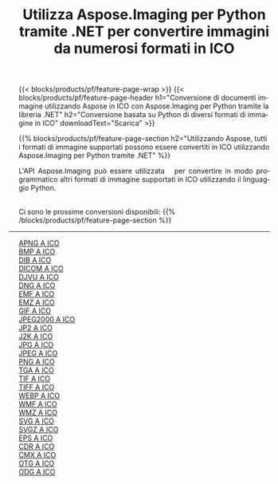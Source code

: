 ﻿---
title: Utilizza Aspose.Imaging per Python tramite .NET per convertire immagini da numerosi formati in ICO 
weight: 3920
url: /it/python-net/conversion/to/ico 
lang: it
langdirlevel: 2
locales: zh-hans,ja,it,ru,de,es,fr,nl,id,lt,pl,pt,vi,tr,ko,zh-hant,ar,hi,th,sv,cs,uk,he
description: Puoi utilizzare Aspose.Imaging per Python tramite la libreria .NET per convertire da una varietà di formati in ICO
---

{{< blocks/products/pf/feature-page-wrap >}}
{{< blocks/products/pf/feature-page-header h1="Conversione di documenti immagine utilizzando Aspose in ICO con Aspose.Imaging per Python tramite la libreria .NET" h2="Conversione basata su Python di diversi formati di immagine in ICO" downloadText="Scarica" >}}


{{% blocks/products/pf/feature-page-section  h2="Utilizzando Aspose, tutti i formati di immagine supportati possono essere convertiti in ICO utilizzando Aspose.Imaging per Python tramite .NET" %}}
<p align=justify>L'API Aspose.Imaging può essere utilizzata   per convertire in modo programmatico altri formati di immagine supportati in ICO utilizzando il linguaggio Python.</p>
<br/>
Ci sono le prossime conversioni disponibili:
{{% /blocks/products/pf/feature-page-section %}}
<div class="container-fluid productfamilypage bg-gray">
    <div class="convertypes bg-gray agp-content section">
        <div class="container">
		<hr style="margin-left:-20px;"/>
		<div class="row other-converters">
		    <div class='col-md-2 other-converter remove-lp remove-rp'><a href="/imaging/it/python-net/conversion/apng-to-ico" >APNG A ICO</a></div>
<div class='col-md-2 other-converter remove-lp remove-rp'><a href="/imaging/it/python-net/conversion/bmp-to-ico" >BMP A ICO</a></div>
<div class='col-md-2 other-converter remove-lp remove-rp'><a href="/imaging/it/python-net/conversion/dib-to-ico" >DIB A ICO</a></div>
<div class='col-md-2 other-converter remove-lp remove-rp'><a href="/imaging/it/python-net/conversion/dicom-to-ico" >DICOM A ICO</a></div>
<div class='col-md-2 other-converter remove-lp remove-rp'><a href="/imaging/it/python-net/conversion/djvu-to-ico" >DJVU A ICO</a></div>
<div class='col-md-2 other-converter remove-lp remove-rp'><a href="/imaging/it/python-net/conversion/dng-to-ico" >DNG A ICO</a></div>
<div class='col-md-2 other-converter remove-lp remove-rp'><a href="/imaging/it/python-net/conversion/emf-to-ico" >EMF A ICO</a></div>
<div class='col-md-2 other-converter remove-lp remove-rp'><a href="/imaging/it/python-net/conversion/emz-to-ico" >EMZ A ICO</a></div>
<div class='col-md-2 other-converter remove-lp remove-rp'><a href="/imaging/it/python-net/conversion/gif-to-ico" >GIF A ICO</a></div>
<div class='col-md-2 other-converter remove-lp remove-rp'><a href="/imaging/it/python-net/conversion/jpeg2000-to-ico" >JPEG2000 A ICO</a></div>
<div class='col-md-2 other-converter remove-lp remove-rp'><a href="/imaging/it/python-net/conversion/jp2-to-ico" >JP2 A ICO</a></div>
<div class='col-md-2 other-converter remove-lp remove-rp'><a href="/imaging/it/python-net/conversion/j2k-to-ico" >J2K A ICO</a></div>
<div class='col-md-2 other-converter remove-lp remove-rp'><a href="/imaging/it/python-net/conversion/jpg-to-ico" >JPG A ICO</a></div>
<div class='col-md-2 other-converter remove-lp remove-rp'><a href="/imaging/it/python-net/conversion/jpeg-to-ico" >JPEG A ICO</a></div>
<div class='col-md-2 other-converter remove-lp remove-rp'><a href="/imaging/it/python-net/conversion/png-to-ico" >PNG A ICO</a></div>
<div class='col-md-2 other-converter remove-lp remove-rp'><a href="/imaging/it/python-net/conversion/tga-to-ico" >TGA A ICO</a></div>
<div class='col-md-2 other-converter remove-lp remove-rp'><a href="/imaging/it/python-net/conversion/tif-to-ico" >TIF A ICO</a></div>
<div class='col-md-2 other-converter remove-lp remove-rp'><a href="/imaging/it/python-net/conversion/tiff-to-ico" >TIFF A ICO</a></div>
<div class='col-md-2 other-converter remove-lp remove-rp'><a href="/imaging/it/python-net/conversion/webp-to-ico" >WEBP A ICO</a></div>
<div class='col-md-2 other-converter remove-lp remove-rp'><a href="/imaging/it/python-net/conversion/wmf-to-ico" >WMF A ICO</a></div>
<div class='col-md-2 other-converter remove-lp remove-rp'><a href="/imaging/it/python-net/conversion/wmz-to-ico" >WMZ A ICO</a></div>
<div class='col-md-2 other-converter remove-lp remove-rp'><a href="/imaging/it/python-net/conversion/svg-to-ico" >SVG A ICO</a></div>
<div class='col-md-2 other-converter remove-lp remove-rp'><a href="/imaging/it/python-net/conversion/svgz-to-ico" >SVGZ A ICO</a></div>
<div class='col-md-2 other-converter remove-lp remove-rp'><a href="/imaging/it/python-net/conversion/eps-to-ico" >EPS A ICO</a></div>
<div class='col-md-2 other-converter remove-lp remove-rp'><a href="/imaging/it/python-net/conversion/cdr-to-ico" >CDR A ICO</a></div>
<div class='col-md-2 other-converter remove-lp remove-rp'><a href="/imaging/it/python-net/conversion/cmx-to-ico" >CMX A ICO</a></div>
<div class='col-md-2 other-converter remove-lp remove-rp'><a href="/imaging/it/python-net/conversion/otg-to-ico" >OTG A ICO</a></div>
<div class='col-md-2 other-converter remove-lp remove-rp'><a href="/imaging/it/python-net/conversion/odg-to-ico" >ODG A ICO</a></div>
                </div>
        </div>
    </div>
</div>
<br/>

